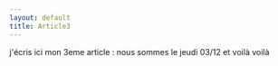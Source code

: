 ```yaml
---
layout: default
title: Article3
---
```




j'écris ici mon 3eme article : nous sommes le jeudi 03/12 et voilà voilà